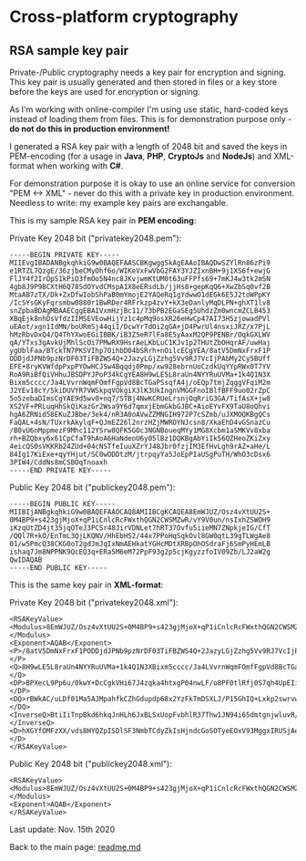 # Cross-platform cryptography

## RSA sample key pair

Private-/Public cryptography needs a key pair for encryption and signing. This key pair is usually generated and then stored in files or a key store before the keys are used for encryption or signing.

As I'm working with online-compiler I'm using use static, hard-coded keys instead of loading them from files. This is for demonstration purpose only - **do not do this in production environment!**

I generated a RSA key pair with a length of 2048 bit and saved the keys in PEM-encoding (for a usage in **Java**, **PHP**, **CryptoJs** and **NodeJs**) and XML-format when working with **C#**.

For demonstration purpose it is okay to use an online service for conversion "PEM <-> XML" - never do this with a private key in production environment. Needless to write: my example key pairs are exchangable.

This is my sample RSA key pair in **PEM encoding**:

Private Key 2048 bit ("privatekey2048.pem"):

```plaintext
-----BEGIN PRIVATE KEY-----
MIIEvgIBADANBgkqhkiG9w0BAQEFAASCBKgwggSkAgEAAoIBAQDwSZYlRn86zPi9
e1RTZL7QzgE/36zjbeCMyOhf6o/WIKeVxFwVbG2FAY3YJZIxnBH+9j1XS6f+ewjG
FlJY4f2IrOpS1kPiO3fmOo5N4nc8JKvjwmKtUM0t63uFFPfs69+7mKJ4w3tk2mSN
4gb8J9P9BCXtH6Q78SdOYvdCMspA1X8eERsdLb/jjHs8+gepKqQ6+XwZbSq0vf2B
MtaAB7zTX/Dk+ZxDfwIobShPaB0mYmojE2YAQeRq1gYdwwO1dEGk6E5J2toWPpKY
/IcSYsGKyFqrsmbw0880r1BwRDer4RFrkzp4zvY+kX3eDanlyMqDLPN+ghXT1lv8
snZpbaBDAgMBAAECggEBAIVxmHzjBc11/73bPB2EGaSEg5UhdzZm0wncmZCLB453
XBqEjk8nhDsVfdzIIMSEVEowHijYz1c4pMq9osXR26eHwCp47AI73H5zjowadPVl
uEAot/xgn1IdMN/boURmSj44qiI/DcwYrTdOi2qGA+jD4PwrUl4nsxiJRZ/x7PjL
hMzRbvDxQ4/Q4ThYXwoEGiIBBK/iB3Z5eR7lFa8E5yAaxM2QP9PENBr/OqkGXLWV
qA/YTxs3gAvkUjMhlScOi7PMwRX9HsrAeLKbLuC1KJv1p2THUtZbOHqrAF/uwHaj
ygUblFaa/BTckTN7PKSVIhp7OihbD04bSRrh+nOilcECgYEA/8atV5DmNxFrxF1P
ODDjdJPNb9pzNrDF03TiFBZWS4Q+2JazyLGjZzhg5Vv9RJ7VcIjPAbMy2Cy5BUff
EFE+8ryKVWfdpPxpPYOwHCJSw4Bqqdj0Pmp/xw928ebrnUoCzdkUqYYpRWx0T7YV
RoA9RiBfQiVHhuJBSDPYJPoP34kCgYEA8H9wLE5L8raUn4NYYRuUVMa+1k4Q1N3X
Bixm5cccc/Ja4LVvrnWqmFOmfFgpVd8BcTGaPSsqfA4j/oEQp7tmjZqggVFqiM2m
J2YEv18cY/5kiDUVYR7VWSkpqVOkgiX3lK3UkIngnVMGGFnoIBlfBFF9uo02rZpC
5o5zebaDImsCgYAE9d5wv0+nq7/STBj4NwKCRUeLrsnjOqRriG3GA/TifAsX+jw8
XS2VF+PRLuqHhSkQiKazGr2Wsa9Y6d7qmxjEbmGkbGJBC+AioEYvFX9TaU8oQhvi
hgA6ZRNid58EKuZJBbe/3ek4/nR3A0oAVwZZMNGIH972P7cSZmb/uJXMOQKBgQCs
FaQAL+4sN/TUxrkAkylqF+QJmEZ26l2nrzHZjMWROYNJcsn8/XkaEhD4vGSnazCu
/B0vU6nMppmezF9Mhc112YSrw8QFK5GOc3NGNBoueqMYy1MG8Xcbm1aSMKVv8xba
rh+BZQbxy6x61CpCfaT9hAoA6HaNdeoU6y05lBz1DQKBgAbYiIk56QZHeoZKiZxy
4eicQS0sVKKRb24ZUd+04cNSTfeIuuXZrYJ48Jbr0fzjIM3EfHvLgh9rAZ+aHe/L
84Ig17KiExe+qyYHjut/SC0wODDtzM/jtrpqyYa5JoEpPIaUSgPuTH/WhO3cDsx6
3PIW4/CddNs8mCSBOqTnoaxh
-----END PRIVATE KEY-----
```


Public Key 2048 bit ("publickey2048.pem"):

```plaintext
-----BEGIN PUBLIC KEY-----
MIIBIjANBgkqhkiG9w0BAQEFAAOCAQ8AMIIBCgKCAQEA8EmWJUZ/Osz4vXtUU2S+
0M4BP9+s423gjMjoX+qP1iCnlcRcFWxthQGN2CWSMZwR/vY9V0un/nsIxhZSWOH9
iKzqUtZD4jt35jqOTeJ3PCSr48JirVDNLet7hRT37Ovfu5iieMN7ZNpkjeIG/CfT
/QQl7R+kO/EnTmL3QjLKQNV/HhEbHS2/44x7PPoHqSqkOvl8GW0qtL39gTLWgAe8
01/w5PmcQ38CKG0oT2gdJmJqIxNmAEHkatYGHcMDtXRBpOhOSdraFj6SmPyHEmLB
ishaq7Jm8NPPNK9QcEQ3q+ERa5M6eM72PpF93g2p5cjKgyzzfoIV09Zb/LJ2aW2g
QwIDAQAB
-----END PUBLIC KEY-----
```

This is the same key pair in **XML-format**:

Private Key 2048 bit ("privatekey2048.xml"):

```plaintext
<RSAKeyValue>
<Modulus>8EmWJUZ/Osz4vXtUU2S+0M4BP9+s423gjMjoX+qP1iCnlcRcFWxthQGN2CWSMZwR/vY9V0un/nsIxhZSWOH9iKzqUtZD4jt35jqOTeJ3PCSr48JirVDNLet7hRT37Ovfu5iieMN7ZNpkjeIG/CfT/QQl7R+kO/EnTmL3QjLKQNV/HhEbHS2/44x7PPoHqSqkOvl8GW0qtL39gTLWgAe801/w5PmcQ38CKG0oT2gdJmJqIxNmAEHkatYGHcMDtXRBpOhOSdraFj6SmPyHEmLBishaq7Jm8NPPNK9QcEQ3q+ERa5M6eM72PpF93g2p5cjKgyzzfoIV09Zb/LJ2aW2gQw==</Modulus>
<Exponent>AQAB</Exponent>
<P>/8atV5DmNxFrxF1PODDjdJPNb9pzNrDF03TiFBZWS4Q+2JazyLGjZzhg5Vv9RJ7VcIjPAbMy2Cy5BUffEFE+8ryKVWfdpPxpPYOwHCJSw4Bqqdj0Pmp/xw928ebrnUoCzdkUqYYpRWx0T7YVRoA9RiBfQiVHhuJBSDPYJPoP34k=</P>
<Q>8H9wLE5L8raUn4NYYRuUVMa+1k4Q1N3XBixm5cccc/Ja4LVvrnWqmFOmfFgpVd8BcTGaPSsqfA4j/oEQp7tmjZqggVFqiM2mJ2YEv18cY/5kiDUVYR7VWSkpqVOkgiX3lK3UkIngnVMGGFnoIBlfBFF9uo02rZpC5o5zebaDIms=</Q>
<DP>BPXecL9Pp6u/0kwY+DcCgkVHi67J4zqka4htxgP04nwLF/o8PF0tlRfj0S7qh4UpEIimsxq9lrGvWOne6psYxG5hpGxiQQvgIqBGLxV/U2lPKEIb4oYAOmUTYnefBCrmSQW3v93pOP50dwNKAFcGWTDRiB/e9j+3EmZm/7iVzDk=</DP>
<DQ>rBWkAC/uLDf01Ma5AJMpahfkCZhGdupdp68x2YzFkTmDSXLJ/P15GhIQ+Lxkp2swrvwdL1OpzKaZnsxfTIXNddmEq8PEBSuRjnNzRjQaLnqjGMtTBvF3G5tWkjClb/MW2q4fgWUG8cusetQqQn2k/YQKAOh2jXXqFOstOZQc9Q0=</DQ>
<InverseQ>BtiIiTnpBkd6hkqJnHLh6JxBLSxUopFvbhlR37Thw1JN94i65dmtgnjwluvR/OMgzcR8e8uCH2sBn5od78vzgiDXsqITF76rJgeO639ILTA4MO3Mz+O2umrJhrkmgSk8hpRKA+5Mf9aE7dwOzHrc8hbj8J102zyYJIE6pOehrGE=</InverseQ>
<D>hXGYfOMFzXX/vds8HYQZpISDlSF3NmbTCdyZkIsHjndcGoSOTyeEOxV93MggxIRUSjAeKNjPVzikyr2ixdHbp4fAKnjsAjvcfnOOjBp09WW4QCi3/GCfUh0w39uhRGZKPjiqIj8NzBitN06LaoYD6MPg/CtSXiezGIlFn/Hs+MuEzNFu8PFDj9DhOFhfCgQaIgEEr+IHdnl5HuUVrwTnIBrEzZA/08Q0Gv86qQZctZWoD9hPGzeAC+RSMyGVJw6Ls8zBFf0eysB4spsu4LUom/WnZMdS1ls4eqsAX+7AdqPKBRuUVpr8FNyRM3s8pJUiGns6KFsPThtJGuH6c6KVwQ==</D>
</RSAKeyValue>
```

Public Key 2048 bit ("publickey2048.xml"):

```plaintext
<RSAKeyValue>
<Modulus>8EmWJUZ/Osz4vXtUU2S+0M4BP9+s423gjMjoX+qP1iCnlcRcFWxthQGN2CWSMZwR/vY9V0un/nsIxhZSWOH9iKzqUtZD4jt35jqOTeJ3PCSr48JirVDNLet7hRT37Ovfu5iieMN7ZNpkjeIG/CfT/QQl7R+kO/EnTmL3QjLKQNV/HhEbHS2/44x7PPoHqSqkOvl8GW0qtL39gTLWgAe801/w5PmcQ38CKG0oT2gdJmJqIxNmAEHkatYGHcMDtXRBpOhOSdraFj6SmPyHEmLBishaq7Jm8NPPNK9QcEQ3q+ERa5M6eM72PpF93g2p5cjKgyzzfoIV09Zb/LJ2aW2gQw==</Modulus>
<Exponent>AQAB</Exponent>
</RSAKeyValue>
```

Last update: Nov. 15th 2020

Back to the main page: [readme.md](readme.md)